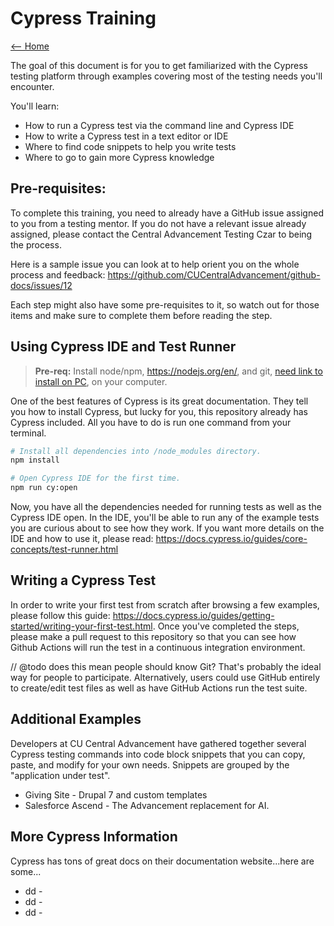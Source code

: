 # Cypress Training

[<-- Home](https://github.com/CUCentralAdvancement/testing-methods)

The goal of this document is for you to get familiarized with the Cypress testing platform through examples covering most
of the testing needs you'll encounter.

You'll learn:
- How to run a Cypress test via the command line and Cypress IDE
- How to write a Cypress test in a text editor or IDE
- Where to find code snippets to help you write tests
- Where to go to gain more Cypress knowledge

## Pre-requisites:

To complete this training, you need to already have a GitHub issue assigned to you from a testing mentor. If you do not have
a relevant issue already assigned, please contact the Central Advancement Testing Czar to being the process.

Here is a sample issue you can look at to help orient you on the whole process and feedback: https://github.com/CUCentralAdvancement/github-docs/issues/12

Each step might also have some pre-requisites to it, so watch out for those items and make sure to complete them before reading the
step.

## Using Cypress IDE and Test Runner

> **Pre-req:** Install node/npm, https://nodejs.org/en/, and git, [need link to install on PC](#), on your computer.

One of the best features of Cypress is its great documentation. They tell you how to install Cypress, but lucky for you, this repository
already has Cypress included. All you have to do is run one command from your terminal.

```bash
# Install all dependencies into /node_modules directory.
npm install

# Open Cypress IDE for the first time.
npm run cy:open
```

Now, you have all the dependencies needed for running tests as well as the Cypress IDE open. In the IDE, you'll be able to run any of the example
tests you are curious about to see how they work. If you want more details on the IDE and how to use it, please read: https://docs.cypress.io/guides/core-concepts/test-runner.html

## Writing a Cypress Test

In order to write your first test from scratch after browsing a few examples, please follow this guide: https://docs.cypress.io/guides/getting-started/writing-your-first-test.html. Once you've completed the steps, please make a pull request to this repository so that you can see how Github Actions will run the test in 
a continuous integration environment.

// @todo does this mean people should know Git? That's probably the ideal way for people to participate. Alternatively, users could use GitHub 
entirely to create/edit test files as well as have GitHub Actions run the test suite.

## Additional Examples

Developers at CU Central Advancement have gathered together several Cypress testing commands into code block snippets that you can copy, paste, 
and modify for your own needs. Snippets are grouped by the "application under test".

- Giving Site - Drupal 7 and custom templates
- Salesforce Ascend - The Advancement replacement for AI.

## More Cypress Information

Cypress has tons of great docs on their documentation website...here are some...

- dd - 
- dd - 
- dd - 
